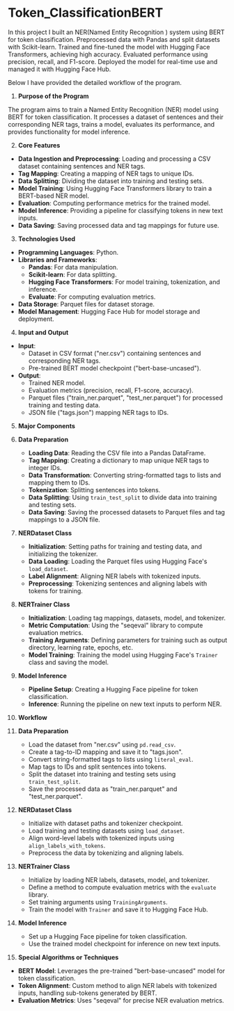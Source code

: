 # Token_ClassificationBERT

In this project I built an NER(Named Entity Recognition ) system using BERT for token classification. Preprocessed data with Pandas and split datasets with Scikit-learn. Trained and fine-tuned the model with Hugging Face Transformers, achieving high accuracy. Evaluated performance using precision, recall, and F1-score. Deployed the model for real-time use and managed it with Hugging Face Hub.

Below I have provided the detailed workflow of the program.

1. **Purpose of the Program**

The program aims to train a Named Entity Recognition (NER) model using BERT for token classification. It processes a dataset of sentences and their corresponding NER tags, trains a model, evaluates its performance, and provides functionality for model inference.

2. **Core Features**

- **Data Ingestion and Preprocessing**: Loading and processing a CSV dataset containing sentences and NER tags.
- **Tag Mapping**: Creating a mapping of NER tags to unique IDs.
- **Data Splitting**: Dividing the dataset into training and testing sets.
- **Model Training**: Using Hugging Face Transformers library to train a BERT-based NER model.
- **Evaluation**: Computing performance metrics for the trained model.
- **Model Inference**: Providing a pipeline for classifying tokens in new text inputs.
- **Data Saving**: Saving processed data and tag mappings for future use.

3. **Technologies Used**

- **Programming Languages**: Python.
- **Libraries and Frameworks**:
  - **Pandas**: For data manipulation.
  - **Scikit-learn**: For data splitting.
  - **Hugging Face Transformers**: For model training, tokenization, and inference.
  - **Evaluate**: For computing evaluation metrics.
- **Data Storage**: Parquet files for dataset storage.
- **Model Management**: Hugging Face Hub for model storage and deployment.

4. **Input and Output**

- **Input**: 
  - Dataset in CSV format ("ner.csv") containing sentences and corresponding NER tags.
  - Pre-trained BERT model checkpoint ("bert-base-uncased").
- **Output**: 
  - Trained NER model.
  - Evaluation metrics (precision, recall, F1-score, accuracy).
  - Parquet files ("train_ner.parquet", "test_ner.parquet") for processed training and testing data.
  - JSON file ("tags.json") mapping NER tags to IDs.

5. **Major Components**

1. **Data Preparation**
   - **Loading Data**: Reading the CSV file into a Pandas DataFrame.
   - **Tag Mapping**: Creating a dictionary to map unique NER tags to integer IDs.
   - **Data Transformation**: Converting string-formatted tags to lists and mapping them to IDs.
   - **Tokenization**: Splitting sentences into tokens.
   - **Data Splitting**: Using `train_test_split` to divide data into training and testing sets.
   - **Data Saving**: Saving the processed datasets to Parquet files and tag mappings to a JSON file.

2. **NERDataset Class**
   - **Initialization**: Setting paths for training and testing data, and initializing the tokenizer.
   - **Data Loading**: Loading the Parquet files using Hugging Face's `load_dataset`.
   - **Label Alignment**: Aligning NER labels with tokenized inputs.
   - **Preprocessing**: Tokenizing sentences and aligning labels with tokens for training.

3. **NERTrainer Class**
   - **Initialization**: Loading tag mappings, datasets, model, and tokenizer.
   - **Metric Computation**: Using the "seqeval" library to compute evaluation metrics.
   - **Training Arguments**: Defining parameters for training such as output directory, learning rate, epochs, etc.
   - **Model Training**: Training the model using Hugging Face's `Trainer` class and saving the model.

4. **Model Inference**
   - **Pipeline Setup**: Creating a Hugging Face pipeline for token classification.
   - **Inference**: Running the pipeline on new text inputs to perform NER.

6. **Workflow**

1. **Data Preparation**
   - Load the dataset from "ner.csv" using `pd.read_csv`.
   - Create a tag-to-ID mapping and save it to "tags.json".
   - Convert string-formatted tags to lists using `literal_eval`.
   - Map tags to IDs and split sentences into tokens.
   - Split the dataset into training and testing sets using `train_test_split`.
   - Save the processed data as "train_ner.parquet" and "test_ner.parquet".

2. **NERDataset Class**
   - Initialize with dataset paths and tokenizer checkpoint.
   - Load training and testing datasets using `load_dataset`.
   - Align word-level labels with tokenized inputs using `align_labels_with_tokens`.
   - Preprocess the data by tokenizing and aligning labels.

3. **NERTrainer Class**
   - Initialize by loading NER labels, datasets, model, and tokenizer.
   - Define a method to compute evaluation metrics with the `evaluate` library.
   - Set training arguments using `TrainingArguments`.
   - Train the model with `Trainer` and save it to Hugging Face Hub.

4. **Model Inference**
   - Set up a Hugging Face pipeline for token classification.
   - Use the trained model checkpoint for inference on new text inputs.

7. **Special Algorithms or Techniques**

- **BERT Model**: Leverages the pre-trained "bert-base-uncased" model for token classification.
- **Token Alignment**: Custom method to align NER labels with tokenized inputs, handling sub-tokens generated by BERT.
- **Evaluation Metrics**: Uses "seqeval" for precise NER evaluation metrics.


